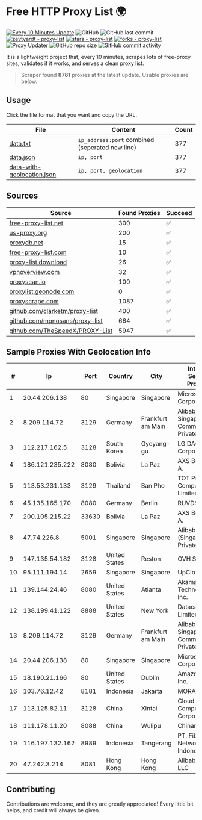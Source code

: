 
# Free HTTP Proxy List 🌍

[![Every 10 Minutes Update](https://github.com/mertguvencli/http-proxy-list/actions/workflows/main.yml/badge.svg?branch=main)](https://github.com/mertguvencli/http-proxy-list/actions/workflows/main.yml)
![GitHub](https://img.shields.io/github/license/mertguvencli/http-proxy-list)
![GitHub last commit](https://img.shields.io/github/last-commit/mertguvencli/http-proxy-list)
[![zevtyardt - proxy-list](https://img.shields.io/static/v1?label=zevtyardt&message=proxy-list&color=blue&logo=github)](https://github.com/zevtyardt/proxy-list "Go to GitHub repo")
[![stars - proxy-list](https://img.shields.io/github/stars/zevtyardt/proxy-list?style=social)](https://github.com/zevtyardt/proxy-list)
[![forks - proxy-list](https://img.shields.io/github/forks/zevtyardt/proxy-list?style=social)](https://github.com/zevtyardt/proxy-list)
[![Proxy Updater](https://github.com/zevtyardt/proxy-list/workflows/Proxy%20Updater/badge.svg)](https://github.com/zevtyardt/proxy-list/actions?query=workflow:"Proxy+Updater")
![GitHub repo size](https://img.shields.io/github/repo-size/zevtyardt/proxy-list)
[![GitHub commit activity](https://img.shields.io/github/commit-activity/m/zevtyardt/proxy-list?logo=commits)](https://github.com/zevtyardt/proxy-list/commits/main)

It is a lightweight project that, every 10 minutes, scrapes lots of free-proxy sites, validates if it works, and serves a clean proxy list.

> Scraper found **8781** proxies at the latest update. Usable proxies are below.

## Usage

Click the file format that you want and copy the URL.

|File|Content|Count|
|----|-------|-----|
|[data.txt](https://raw.githubusercontent.com/mertguvencli/http-proxy-list/main/proxy-list/data.txt)|`ip_address:port` combined (seperated new line)|377|
|[data.json](https://raw.githubusercontent.com/mertguvencli/http-proxy-list/main/proxy-list/data.json)|`ip, port`|377|
|[data-with-geolocation.json](https://raw.githubusercontent.com/mertguvencli/http-proxy-list/main/proxy-list/data-with-geolocation.json)|`ip, port, geolocation`|377|

## Sources

|Source|Found Proxies|Succeed|
|------|-------------|-------|
|[free-proxy-list.net](https://free-proxy-list.net)|300|✅|
|[us-proxy.org](https://www.us-proxy.org)|200|✅|
|[proxydb.net](http://proxydb.net)|15|✅|
|[free-proxy-list.com](https://free-proxy-list.com/?page=&port=&type%5B%5D=http&type%5B%5D=https&up_time=0&search=Search)|10|✅|
|[proxy-list.download](https://www.proxy-list.download/HTTP)|26|✅|
|[vpnoverview.com](https://vpnoverview.com/privacy/anonymous-browsing/free-proxy-servers)|32|✅|
|[proxyscan.io](https://www.proxyscan.io)|100|✅|
|[proxylist.geonode.com](https://proxylist.geonode.com/api/proxy-list?limit=300&page=1&sort_by=lastChecked&sort_type=desc&protocols=http,https)|0|✅|
|[proxyscrape.com](https://api.proxyscrape.com/v2/?request=displayproxies&protocol=http&timeout=10000&country=all&ssl=all&anonymity=all)|1087|✅|
|[github.com/clarketm/proxy-list](https://raw.githubusercontent.com/clarketm/proxy-list/master/proxy-list-raw.txt)|400|✅|
|[github.com/monosans/proxy-list](https://raw.githubusercontent.com/monosans/proxy-list/main/proxies/http.txt)|664|✅|
|[github.com/TheSpeedX/PROXY-List](https://raw.githubusercontent.com/TheSpeedX/PROXY-List/master/http.txt)|5947|✅|


## Sample Proxies With Geolocation Info

|#|Ip|Port|Country|City|Internet Service Provider|
|-|--|----|-------|----|-------------------------|
|1|20.44.206.138|80|Singapore|Singapore|Microsoft Corporation|
|2|8.209.114.72|3129|Germany|Frankfurt am Main|Alibaba.com Singapore E-Commerce Private Limited|
|3|112.217.162.5|3128|South Korea|Gyeyang-gu|LG DACOM Corporation|
|4|186.121.235.222|8080|Bolivia|La Paz|AXS Bolivia S. A.|
|5|113.53.231.133|3129|Thailand|Ban Pho|TOT Public Company Limited|
|6|45.135.165.170|8080|Germany|Berlin|RUVDS|
|7|200.105.215.22|33630|Bolivia|La Paz|AXS Bolivia S. A.|
|8|47.74.226.8|5001|Singapore|Singapore|Alibaba Cloud (Singapore) Private Limited|
|9|147.135.54.182|3128|United States|Reston|OVH SAS|
|10|95.111.194.14|2659|Singapore|Singapore|UpCloud Ltd|
|11|139.144.24.46|8080|United States|Atlanta|Akamai Technologies, Inc.|
|12|138.199.41.122|8888|United States|New York|Datacamp Limited|
|13|8.209.114.72|3129|Germany|Frankfurt am Main|Alibaba.com Singapore E-Commerce Private Limited|
|14|20.44.206.138|80|Singapore|Singapore|Microsoft Corporation|
|15|18.190.21.166|80|United States|Dublin|Amazon.com, Inc.|
|16|103.76.12.42|8181|Indonesia|Jakarta|MORATELINDO|
|17|113.125.82.11|3128|China|Xintai|Cloud Computing Corporation|
|18|111.178.11.20|8088|China|Wulipu|Chinanet|
|19|116.197.132.162|8989|Indonesia|Tangerang|PT. Fiber Networks Indonesia|
|20|47.242.3.214|8081|Hong Kong|Hong Kong|Alibaba.com LLC|



## Contributing

Contributions are welcome, and they are greatly appreciated! Every
little bit helps, and credit will always be given.

